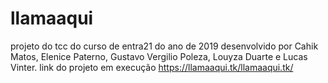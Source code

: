 # llamaaqui
projeto do tcc do curso de entra21 do ano de 2019
desenvolvido por Cahik Matos, Elenice Paterno, Gustavo Vergilio Poleza, Louyza Duarte e Lucas Vinter.
link do projeto em execução https://llamaaqui.tk/llamaaqui.tk/
